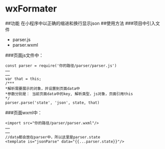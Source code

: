 # wxFormater
##功能
在小程序中以正确的缩进和换行显示json
##使用方法
###项目中引入文件
- parser.js
- parser.wxml

###页面js文件中：
```
const parser = require('你的路径/parser/parser.js')
……
……
var that = this;
/***
*解析需要展示的对象，并设置到页面data中
*参数分别是： 当前页面data中的key, 解析类型，js对象，页面引用this
*/
parser.parse('state', 'json', state, that)
```
###页面wxml中：
```
<import src="你的路径/parser/parser.wxml"/>
……
……
//data都会放在parser中，所以这里是parser.state
<template is="jsonParse" data="{{...parser.state}}"/>
```
